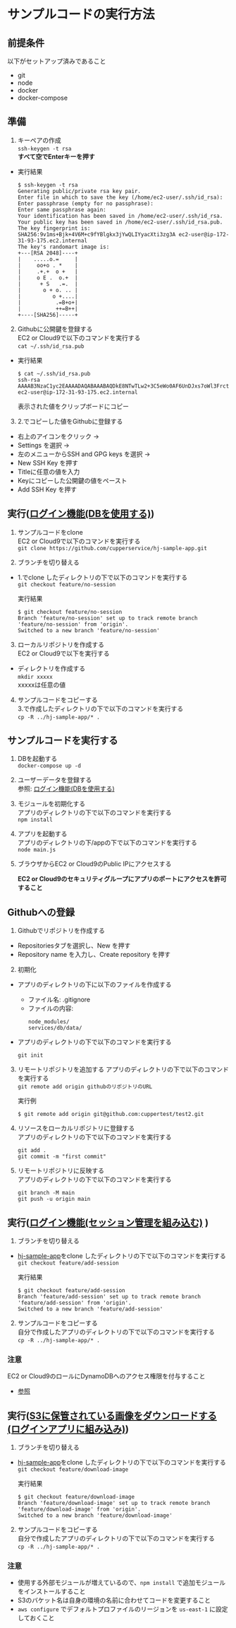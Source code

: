 # サンプルコードの実行方法
## 前提条件
以下がセットアップ済みであること
* git
* node
* docker
* docker-compose

## 準備
1. キーペアの作成  
`ssh-keygen -t rsa`  
__すべて空でEnterキーを押す__

  * 実行結果
    ```
    $ ssh-keygen -t rsa
    Generating public/private rsa key pair.
    Enter file in which to save the key (/home/ec2-user/.ssh/id_rsa): 
    Enter passphrase (empty for no passphrase): 
    Enter same passphrase again: 
    Your identification has been saved in /home/ec2-user/.ssh/id_rsa.
    Your public key has been saved in /home/ec2-user/.ssh/id_rsa.pub.
    The key fingerprint is:
    SHA256:9v1ms+Bjk+4V6M+c9fYBlgkx3jYwQLIYyacXti3zg3A ec2-user@ip-172-31-93-175.ec2.internal
    The key's randomart image is:
    +---[RSA 2048]----+
    |    .....o.=     |
    |     oo+o . *    |
    |     .+.+  o +   |
    |     o E .  o.+  |
    |      + S   .=.  |
    |       o + o. .. |
    |          o +....|
    |           .=B+o+|
    |           ++=B++|
    +----[SHA256]-----+
    ```

2. Githubに公開鍵を登録する  
EC2 or Cloud9で以下のコマンドを実行する  
`cat ~/.ssh/id_rsa.pub`

  * 実行結果
    ```
    $ cat ~/.ssh/id_rsa.pub 
    ssh-rsa AAAAB3NzaC1yc2EAAAADAQABAAABAQDkE8NTwTLw2+3C5eWo0AF6UnDJxs7oWl3FrctZdQmuUViaIfS2JLUts+Y+R/6VX9G22d5gDdM7QTxPRiaA8RRiKFuAeciGmOBmHnQmPrXEsAoHn1NG+xfOxAXLv9/jUC3OCBxfIQJdki32XIzdGVsG3UVuHmqJIX685TXI+83fEnrJjrTy2IKwKnCxOriWMkNXuQrqGJzZFTMPszNZlOwHuxvQzY7Uu6tcJhWTuZMjHnUK1RtxrGaMkpwgFS6xWWNqEkTUAE33xuSwFufWH/WpV+QC0KRJQoWQO02nsii6rMCWYf0QSsGAVboWNaQg3xIed2q0UiW7MaSyiciT20Bn ec2-user@ip-172-31-93-175.ec2.internal
    ```

    表示された値をクリップボードにコピー

3. 2.でコピーした値をGithubに登録する  
* 右上のアイコンをクリック -> 
* Settings を選択 -> 
* 左のメニューからSSH and GPG keys を選択 ->
* New SSH Key を押す
* Titleに任意の値を入力
* Keyにコピーした公開鍵の値をペースト
* Add SSH Key を押す

## 実行([ログイン機能(DBを使用する)](./0517/README.md))
1. サンプルコードをclone  
EC2 or Cloud9で以下のコマンドを実行する  
`git clone https://github.com/cupperservice/hj-sample-app.git`

2. ブランチを切り替える 
* 1.でclone したディレクトリの下で以下のコマンドを実行する  
  `git checkout feature/no-session`

     実行結果
     ```
     $ git checkout feature/no-session
     Branch 'feature/no-session' set up to track remote branch 'feature/no-session' from 'origin'.
     Switched to a new branch 'feature/no-session'
     ```

3. ローカルリポジトリを作成する  
EC2 or Cloud9で以下を実行する  
* ディレクトリを作成する  
`mkdir xxxxx`  
xxxxxは任意の値

4. サンプルコードをコピーする  
3.で作成したディレクトリの下で以下のコマンドを実行する  
`cp -R ../hj-sample-app/* .`

## サンプルコードを実行する
1. DBを起動する  
  `docker-compose up -d`

2. ユーザーデータを登録する  
参照: [ログイン機能(DBを使用する)](./0517/README.md)

3. モジュールを初期化する  
アプリのディレクトリの下で以下のコマンドを実行する  
`npm install`

4. アプリを起動する  
アプリのディレクトリの下/appの下で以下のコマンドを実行する  
`node main.js`

5. ブラウザからEC2 or Cloud9のPublic IPにアクセスする

    __EC2 or Cloud9のセキュリティグループにアプリのポートにアクセスを許可すること__

## Githubへの登録
1. Githubでリポジトリを作成する  
* Repositoriesタブを選択し、New を押す
* Repository name を入力し、Create repository を押す

2. 初期化
* アプリのディレクトリの下に以下のファイルを作成する
  * ファイル名: .gitignore
  * ファイルの内容:
    ```
    node_modules/
    services/db/data/
    ```

* アプリのディレクトリの下で以下のコマンドを実行する
  ```
  git init
  ```

3. リモートリポジトリを追加する
アプリのディレクトリの下で以下のコマンドを実行する  
`git remote add origin githubのリポジトリのURL`

    実行例
    ```
    $ git remote add origin git@github.com:cuppertest/test2.git
    ```

4. リソースをローカルリポジトリに登録する  
アプリのディレクトリの下で以下のコマンドを実行する
    ```
    git add .
    git commit -m "first commit"
    ```

5. リモートリポジトリに反映する  
アプリのディレクトリの下で以下のコマンドを実行する  
    ```
    git branch -M main
    git push -u origin main
    ```

## 実行([ログイン機能(セッション管理を組み込む)](../0524/README.md) )
1. ブランチを切り替える 
* [hj-sample-app](https://github.com/cupperservice/hj-sample-app)をclone したディレクトリの下で以下のコマンドを実行する  
  `git checkout feature/add-session`

     実行結果
     ```
     $ git checkout feature/add-session
     Branch 'feature/add-session' set up to track remote branch 'feature/add-session' from 'origin'.
     Switched to a new branch 'feature/add-session'
     ```

2. サンプルコードをコピーする  
自分で作成したアプリのディレクトリの下で以下のコマンドを実行する  
`cp -R ../hj-sample-app/* .`

### 注意
EC2 or Cloud9のロールにDynamoDBへのアクセス権限を付与すること  
* [参照](https://github.com/cupperservice/HJ-2022/tree/main/0524)

## 実行([S3に保管されている画像をダウンロードする(ログインアプリに組み込み)](../0531/README.md))
1. ブランチを切り替える 
* [hj-sample-app](https://github.com/cupperservice/hj-sample-app)をclone したディレクトリの下で以下のコマンドを実行する  
  `git checkout feature/download-image`

     実行結果
     ```
     $ git checkout feature/download-image
     Branch 'feature/download-image' set up to track remote branch 'feature/download-image' from 'origin'.
     Switched to a new branch 'feature/download-image'
     ```

2. サンプルコードをコピーする  
自分で作成したアプリのディレクトリの下で以下のコマンドを実行する  
`cp -R ../hj-sample-app/* .`

### 注意
* 使用する外部モジュールが増えているので、`npm install` で追加モジュールをインストールすること
* S3のバケット名は自身の環境の名前に合わせてコードを変更すること
* `aws configure` でデフォルトプロファイルのリージョンを `us-east-1` に設定しておくこと
